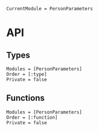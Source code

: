 ```@meta
CurrentModule = PersonParameters
```

# API

## Types
```@autodocs
Modules = [PersonParameters]
Order = [:type]
Private = false
```

## Functions
```@autodocs
Modules = [PersonParameters]
Order = [:function]
Private = false
```
